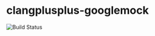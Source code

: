 # clangplusplus-googlemock

![Build Status](https://travis-ci.org/cyber-dojo-languages/clangplusplus-googlemock.svg?branch=master)